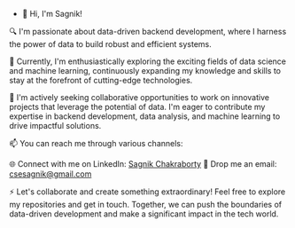 - 👋 Hi, I'm Sagnik!

🔍 I'm passionate about data-driven backend development, where I harness the power of data to build robust and efficient systems.

🌱 Currently, I'm enthusiastically exploring the exciting fields of data science and machine learning, continuously expanding my knowledge and skills to stay at the forefront of cutting-edge technologies.

💼 I'm actively seeking collaborative opportunities to work on innovative projects that leverage the potential of data. I'm eager to contribute my expertise in backend development, data analysis, and machine learning to drive impactful solutions.

📫 You can reach me through various channels:

🌐 Connect with me on LinkedIn: [Sagnik Chakraborty](https://www.linkedin.com/in/sagnik-chakraborty-778890276/)
📧 Drop me an email: csesagnik@gmail.com

⚡ Let's collaborate and create something extraordinary! Feel free to explore my repositories and get in touch. Together, we can push the boundaries of data-driven development and make a significant impact in the tech world.
